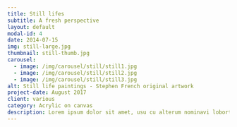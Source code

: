 ```yaml
---
title: Still lifes
subtitle: A fresh perspective
layout: default
modal-id: 4
date: 2014-07-15
img: still-large.jpg
thumbnail: still-thumb.jpg
carousel:
  - image: /img/carousel/still/still1.jpg
  - image: /img/carousel/still/still2.jpg
  - image: /img/carousel/still/still3.jpg
alt: Still life paintings - Stephen French original artwork
project-date: August 2017
client: various
category: Acrylic on canvas
description: Lorem ipsum dolor sit amet, usu cu alterum nominavi lobortis. At duo novum diceret. Tantas apeirian vix et, usu sanctus postulant inciderint ut, populo diceret necessitatibus in vim. Cu eum dicam feugiat noluisse.
---
```

